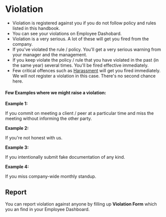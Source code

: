 # Violation

- Violation is registered against you if you do not follow policy and rules listed in this handbook.
- You can see your violations on Employee Dashobard. 
- Violation is a very serious. A lot of these will get you fired from the company.
- If you've violated the rule / policy. You'll get a very serious warning from your manager and the management.
- If you keep violate the policy / rule that you have violated in the past (in the same year) several times. You'll be fired effective immediately.
- Few critical offences such as [Harassment](/general/anti-harassment/README.md) will get you fired immediately. We will not register a violation in this case. There's no second chance here.

#### Few Examples where we might raise a violation:

**Example 1:**

If you commit on meeting a client / peer at a particular time and miss the meeting without informing the other party.

**Example 2:**

If you're not honest with us.

**Example 3:**

If you intentionally submit fake documentation of any kind.

**Example 4:**

If you miss company-wide monthly standup. 

## Report

You can report violation against anyone by filling up **Violation Form** which you an find in your Employee Dashboard. 
